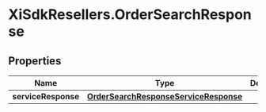 # XiSdkResellers.OrderSearchResponse

## Properties

Name | Type | Description | Notes
------------ | ------------- | ------------- | -------------
**serviceResponse** | [**OrderSearchResponseServiceResponse**](OrderSearchResponseServiceResponse.md) |  | [optional] 


